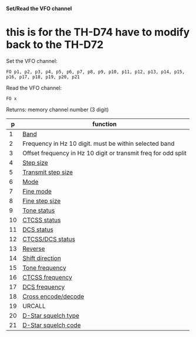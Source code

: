 __Set/Read the VFO channel__

# this is for the TH-D74 have to modify back to the TH-D72

Set the VFO channel:

	FO p1, p2, p3, p4, p5, p6, p7, p8, p9, p10, p11, p12, p13, p14, p15, p16, p17, p18, p19, p20, p21

Read the VFO channel:

	FO x
	
Returns: memory channel number (3 digit)

|p|function|
|---|---|
|1|[Band](/tables/band.md)
|2|Frequency in Hz 10 digit. must be within selected band
|3|Offset frequency in Hz 10 digit or transmit freq for odd split
|4|[Step size](/tables/step_size.md)
|5|[Transmit step size](/tables/step_size.md)
|6|[Mode](/tables/mode.md)
|7|[Fine mode](/tables/finemode.md)
|8|[Fine step size](/tables/finestep.md)
|9|[Tone status](/tables/status.md)
|10|[CTCSS status](/tables/status.md)
|11|[DCS status](/tables/status.md)
|12|[CTCSS/DCS status](/tables/status.md)
|13|[Reverse](/tables/status.md)
|14|[Shift direction](/tables/shift.md)
|15|[Tone frequency](/tables/tone_ctcss.md)
|16|[CTCSS frequency](/tables/tone_ctcss.md)
|17|[DCS frequency](/tables/DCS.md)
|18|[Cross encode/decode](/tables/cross.md)
|19|URCALL
|20|[D-Star squelch type](/tables/DSTAR_squelchtype.md)
|21|[D-Star squelch code](/tables/DSTAR_squelchcode.md)


